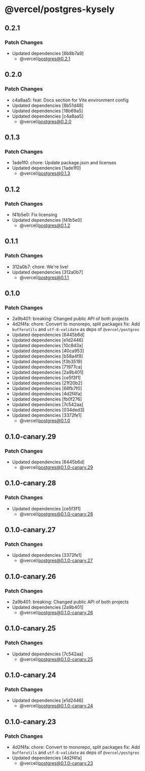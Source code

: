 # @vercel/postgres-kysely

## 0.2.1

### Patch Changes

- Updated dependencies [6b8b7a9]
  - @vercel/postgres@0.2.1

## 0.2.0

### Patch Changes

- c4a8aa5: feat: Docs section for Vite environment config
- Updated dependencies [8b51d48]
- Updated dependencies [18b69a5]
- Updated dependencies [c4a8aa5]
  - @vercel/postgres@0.2.0

## 0.1.3

### Patch Changes

- 1ade1f0: chore: Update package.json and licenses
- Updated dependencies [1ade1f0]
  - @vercel/postgres@0.1.3

## 0.1.2

### Patch Changes

- f41b5e0: Fix licensing
- Updated dependencies [f41b5e0]
  - @vercel/postgres@0.1.2

## 0.1.1

### Patch Changes

- 312a0b7: chore: We're live!
- Updated dependencies [312a0b7]
  - @vercel/postgres@0.1.1

## 0.1.0

### Patch Changes

- 2a9b401: breaking: Changed public API of both projects
- 4d2f4fa: chore: Convert to monorepo, split packages
  fix: Add `bufferutils` and `utf-8-validate` as deps of `@vercel/postgres`
- Updated dependencies [6445b6d]
- Updated dependencies [e1d2446]
- Updated dependencies [10c8d3a]
- Updated dependencies [40ca953]
- Updated dependencies [b58a4f9]
- Updated dependencies [f3b3519]
- Updated dependencies [71977ca]
- Updated dependencies [2a9b401]
- Updated dependencies [ce5f3f1]
- Updated dependencies [21f20b2]
- Updated dependencies [66fb7f0]
- Updated dependencies [4d2f4fa]
- Updated dependencies [fb0f276]
- Updated dependencies [7c542aa]
- Updated dependencies [034ded3]
- Updated dependencies [3372fe1]
  - @vercel/postgres@0.1.0

## 0.1.0-canary.29

### Patch Changes

- Updated dependencies [6445b6d]
  - @vercel/postgres@0.1.0-canary.29

## 0.1.0-canary.28

### Patch Changes

- Updated dependencies [ce5f3f1]
  - @vercel/postgres@0.1.0-canary.28

## 0.1.0-canary.27

### Patch Changes

- Updated dependencies [3372fe1]
  - @vercel/postgres@0.1.0-canary.27

## 0.1.0-canary.26

### Patch Changes

- 2a9b401: breaking: Changed public API of both projects
- Updated dependencies [2a9b401]
  - @vercel/postgres@0.1.0-canary.26

## 0.1.0-canary.25

### Patch Changes

- Updated dependencies [7c542aa]
  - @vercel/postgres@0.1.0-canary.25

## 0.1.0-canary.24

### Patch Changes

- Updated dependencies [e1d2446]
  - @vercel/postgres@0.1.0-canary.24

## 0.1.0-canary.23

### Patch Changes

- 4d2f4fa: chore: Convert to monorepo, split packages
  fix: Add `bufferutils` and `utf-8-validate` as deps of `@vercel/postgres`
- Updated dependencies [4d2f4fa]
  - @vercel/postgres@0.1.0-canary.23
